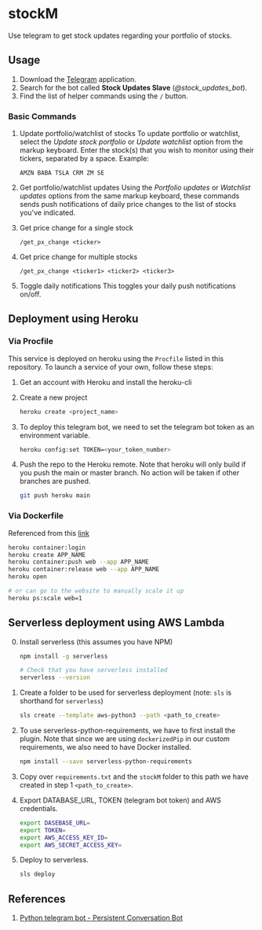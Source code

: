 # stockM

Use telegram to get stock updates regarding your portfolio of stocks.

## Usage

1. Download the [Telegram][1] application.
2. Search for the bot called **Stock Updates Slave** (*@stock_updates_bot*).
3. Find the list of helper commands using the `/` button.

### Basic Commands

1. Update portfolio/watchlist of stocks
    To update portfolio or watchlist, select the *Update stock portfolio*
    or *Update watchlist* option from the markup keyboard. Enter the stock(s)
    that you wish to monitor using their tickers, separated by a space.
    Example:
    ```
    AMZN BABA TSLA CRM ZM SE
    ```

2. Get portfolio/watchlist updates
    Using the *Portfolio updates* or *Watchlist updates* options from the
    same markup keyboard, these commands sends push notifications of daily
    price changes to the list of stocks you've indicated.

3. Get price change for a single stock
    ```
    /get_px_change <ticker>
    ```

4. Get price change for multiple stocks
    ```
    /get_px_change <ticker1> <ticker2> <ticker3>
    ```

5. Toggle daily notifications
    This toggles your daily push notifications on/off.

## Deployment using Heroku
### Via Procfile
This service is deployed on heroku using the `Procfile` listed in this
repository. To launch a service of your own, follow these steps:

1. Get an account with Heroku and install the heroku-cli
2. Create a new project

    ```bash
    heroku create <project_name>
    ```
3. To deploy this telegram bot, we need to set the telegram bot token as
an environment variable.

    ```bash
    heroku config:set TOKEN=<your_token_number>
    ```

4. Push the repo to the Heroku remote. Note that heroku will only build
if you push the main or master branch. No action will be taken if other
branches are pushed.

    ```bash
    git push heroku main
    ```

### Via Dockerfile
Referenced from this [link][2]

```bash
heroku container:login
heroku create APP_NAME
heroku container:push web --app APP_NAME
heroku container:release web --app APP_NAME
heroku open

# or can go to the website to manually scale it up
heroku ps:scale web=1
```

## Serverless deployment using AWS Lambda

0. Install serverless (this assumes you have NPM)
    ```bash
    npm install -g serverless

    # Check that you have serverless installed
    serverless --version
    ```

1. Create a folder to be used for serverless deployment (note: `sls` is
shorthand for `serverless`)
    ```bash
    sls create --template aws-python3 --path <path_to_create>
    ```

2. To use serverless-python-requirements, we have to first install the plugin.
Note that since we are using `dockerizedPip` in our custom requirements, we
also need to have Docker installed.
    ```bash
    npm install --save serverless-python-requirements
    ```

3. Copy over `requirements.txt` and the `stockM` folder to this path we have
created in step 1 `<path_to_create>`.

4. Export DATABASE_URL, TOKEN (telegram bot token) and AWS credentials.
    ```bash
    export DASEBASE_URL=
    export TOKEN=
    export AWS_ACCESS_KEY_ID=
    export AWS_SECRET_ACCESS_KEY=
    ```

5. Deploy to serverless.
    ```bash
    sls deploy
    ```


## References
1. [Python telegram bot - Persistent Conversation Bot][3]

[1]: https://telegram.org/
[2]: https://medium.com/@ksashok/containerise-your-python-flask-using-docker-and-deploy-it-onto-heroku-a0b48d025e43
[3]: https://github.com/python-telegram-bot/python-telegram-bot/blob/master/examples/persistentconversationbot.py